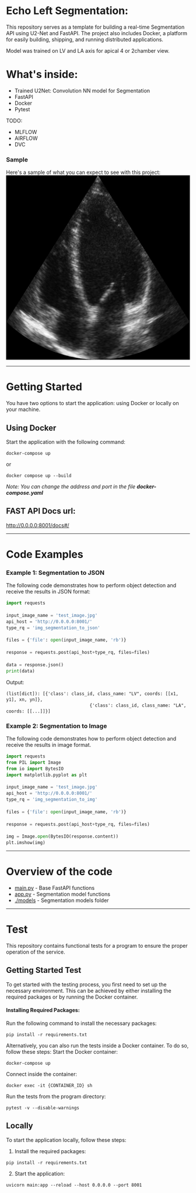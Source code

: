 

# Echo Left Segmentation:
This repository serves as a template for building a real-time Segmentation API using U2-Net and FastAPI. The project also includes Docker, a platform for easily building, shipping, and running distributed applications.

Model was trained on LV and LA axis for apical 4 or 2chamber view.

# What's inside:

- Trained U2Net: Convolution NN model for Segmentation
- FastAPI 
- Docker 
- Pytest 

TODO:
- MLFLOW
- AIRFLOW
- DVC

### Sample
Here's a sample of what you can expect to see with this project:
<img width=600 src="src/tests/test_image.jpg" alt="">

---
# Getting Started

You have two options to start the application: using Docker or locally on your machine.

## Using Docker
Start the application with the following command:
```
docker-compose up
```
or 
```
docker compose up --build
```
*Note: You can change the address and port in the file **docker-compose.yaml***

## FAST API Docs url:
http://0.0.0.0:8001/docs#/

---
# Code Examples
### Example 1: Segmentation to JSON   
The following code demonstrates how to perform object detection and receive the results in JSON format:
```python
import requests

input_image_name = 'test_image.jpg'
api_host = 'http://0.0.0.0:8001/'
type_rq = 'img_segmentation_to_json'

files = {'file': open(input_image_name, 'rb')}

response = requests.post(api_host+type_rq, files=files)

data = response.json()     
print(data)
```
Output:
```
(list[dict]): [{'class': class_id, class_name: "LV", coords: [[x1, y1], xn, yn]}, 
                                {'class': class_id, class_name: "LA", coords: [[...]]}]
```

### Example 2: Segmentation to Image    
The following code demonstrates how to perform object detection and receive the results in image format.
```python
import requests
from PIL import Image
from io import BytesIO
import matplotlib.pyplot as plt

input_image_name = 'test_image.jpg'
api_host = 'http://0.0.0.0:8001/'
type_rq = 'img_segmentation_to_img'

files = {'file': open(input_image_name, 'rb')}

response = requests.post(api_host+type_rq, files=files)

img = Image.open(BytesIO(response.content)) 
plt.imshow(img)
```

---

# Overview of the code
* [main.py](./main.py) - Base FastAPI functions  
* [app.py](./app.py) - Segmentation model functions     
* [./models](./models) - Segmentation models folder    

---
# Test
This repository contains functional tests for a program to ensure the proper operation of the service.

## Getting Started Test
To get started with the testing process, you first need to set up the necessary environment. This can be achieved by either installing the required packages or by running the Docker container.

#### Installing Required Packages:
Run the following command to install the necessary packages:
```
pip install -r requirements.txt
```

Alternatively, you can also run the tests inside a Docker container. To do so, follow these steps:
Start the Docker container:
```
docker-compose up
```
Connect inside the container:
```
docker exec -it {CONTAINER_ID} sh
```
Run the tests from the program directory:
```
pytest -v --disable-warnings
```


## Locally
To start the application locally, follow these steps:

1. Install the required packages:

```
pip install -r requirements.txt
```
2. Start the application:
```
uvicorn main:app --reload --host 0.0.0.0 --port 8001
```  